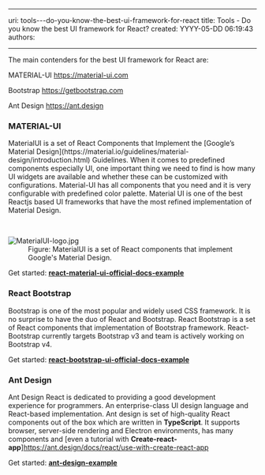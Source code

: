 

---
uri: tools---do-you-know-the-best-ui-framework-for-react
title: Tools - Do you know the best UI framework for React?
created: YYYY-05-DD 06:19:43
authors:

---




<span class='intro'> The main contenders for the best UI framework for React are&#58;<br> </span>

<p> MATERIAL-UI 
   <a href="https&#58;//material-ui.com/">https&#58;//material-ui.com</a>&#160;</p><p>Bootstrap 
   <a href="https&#58;//getbootstrap.com/">https&#58;//getbootstrap.com</a>&#160;</p><p>Ant Design 
   <a href="https&#58;//ant.design/">https&#58;//ant.design</a> </p><h3 class="ssw15-rteElement-H3">MATERIAL-UI<br></h3><p> MaterialUI is a set of React Components that Implement the [Google’s Material Design](https&#58;//material.io/guidelines/material-design/introduction.html) Guidelines. When it comes to predefined components especially UI, one important thing we need to find is how many UI widgets are available and whether these can be customized with configurations. Material-UI has all components that you need and it is very configurable with predefined color palette. Material UI is one of the best Reactjs based UI frameworks that have the most refined implementation of Material Design.&#160;<br></p><div> 
   <br> 
</div><dl class="image"><dt>
      <img src="/SiteAssets/tools-do-you-know-the-best-ui-framework-for-react/Snipaste_2019-05-14_18-04-27.jpg" alt="MaterialUI-logo.jpg" />
   </dt><dd>Figure&#58; MaterialUI is a set of React components that implement Google's Material Design.<br></dd></dl><div><p> Get started&#58; 
      <a href="https&#58;//stackblitz.com/edit/react-material-ui-official-docs-example">
         <strong>react-material-ui-official-docs-example</strong></a> </p><h3 class="ssw15-rteElement-H3">React Bootstrap<br></h3><p> Bootstrap is one of the most popular and widely used CSS framework. It is no surprise to have the duo of React and Bootstrap. React Bootstrap is a set of React components that implementation of Bootstrap framework. React-Bootstrap currently targets Bootstrap v3 and team is actively working on Bootstrap v4. </p><p> Get started&#58; 
      <a href="https&#58;//stackblitz.com/edit/react-bootstrap-examples">
         <strong>react-bootstrap-ui-official-docs-example</strong></a> </p><h3 class="ssw15-rteElement-H3">Ant Design<br></h3><p> Ant Design React is dedicated to providing a good development experience&#160;for programmers. An enterprise-class UI design language and React-based implementation. Ant design is set of high-quality React components out of the box which are written in 
      <strong>TypeScript</strong>. It supports browser,&#160;server-side rendering and Electron&#160;environments, has many components and [even a tutorial with 
      <strong>Create-react-app</strong>]<a href="https&#58;//ant.design/docs/react/use-with-create-react-app">https&#58;//ant.design/docs/react/use-with-create-react-app</a>​​<br></p><p> Get started&#58; 
      <a href="https&#58;//codesandbox.io/s/wk04r016q8?from-embed">
         <strong>ant-design-example</strong></a> </p>
   <br> 
</div>


